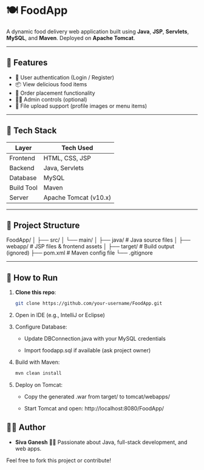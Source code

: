 # 🍽️ FoodApp

A dynamic food delivery web application built using **Java**, **JSP**, **Servlets**, **MySQL**, and **Maven**. Deployed on **Apache Tomcat**.

---

## 🚀 Features

- 🔐 User authentication (Login / Register)
- 📦 View delicious food items
- 🛒 Order placement functionality
- 🧑‍💻 Admin controls (optional)
- 📸 File upload support (profile images or menu items)

---

## 🧰 Tech Stack

| Layer       | Tech Used                    |
|-------------|------------------------------|
| Frontend    | HTML, CSS, JSP               |
| Backend     | Java, Servlets               |
| Database    | MySQL                        |
| Build Tool  | Maven                        |
| Server      | Apache Tomcat (v10.x)        |

---

## 📂 Project Structure
FoodApp/
│
├── src/
│ └── main/
│ ├── java/ # Java source files
│ ├── webapp/ # JSP files & frontend assets
│
├── target/ # Build output (ignored)
├── pom.xml # Maven config file
└── .gitignore


---

## 🏁 How to Run

1. **Clone this repo**:
   ```bash
   git clone https://github.com/your-username/FoodApp.git

2. Open in IDE (e.g., IntelliJ or Eclipse)

3. Configure Database:

    - Update DBConnection.java with your MySQL credentials

    - Import foodapp.sql if available (ask project owner)

4. Build with Maven:

    ```bash
    mvn clean install
    ```
5. Deploy on Tomcat:

    - Copy the generated .war from target/ to tomcat/webapps/

    - Start Tomcat and open:
      http://localhost:8080/FoodApp/

## 🙋‍♂️ Author

- **Siva Ganesh** 👨‍💻
  Passionate about Java, full-stack development, and web apps.

Feel free to fork this project or contribute!
